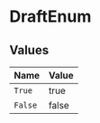 # DraftEnum


## Values

| Name    | Value   |
| ------- | ------- |
| `True`  | true    |
| `False` | false   |